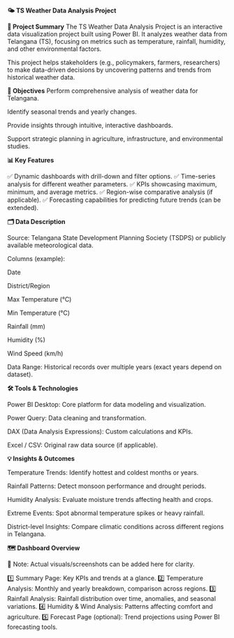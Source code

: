 **🌤️ TS Weather Data Analysis Project**

**📝 Project Summary**
The TS Weather Data Analysis Project is an interactive data visualization project built using Power BI. It analyzes weather data from Telangana (TS), focusing on metrics such as temperature, rainfall, humidity, and other environmental factors.

This project helps stakeholders (e.g., policymakers, farmers, researchers) to make data-driven decisions by uncovering patterns and trends from historical weather data.

**🎯 Objectives**
Perform comprehensive analysis of weather data for Telangana.

Identify seasonal trends and yearly changes.

Provide insights through intuitive, interactive dashboards.

Support strategic planning in agriculture, infrastructure, and environmental studies.

**📊 Key Features**

✅ Dynamic dashboards with drill-down and filter options.
✅ Time-series analysis for different weather parameters.
✅ KPIs showcasing maximum, minimum, and average metrics.
✅ Region-wise comparative analysis (if applicable).
✅ Forecasting capabilities for predicting future trends (can be extended).

**🗂️ Data Description**

Source: Telangana State Development Planning Society (TSDPS) or publicly available meteorological data.

Columns (example):

Date

District/Region

Max Temperature (°C)

Min Temperature (°C)

Rainfall (mm)

Humidity (%)

Wind Speed (km/h)

Data Range: Historical records over multiple years (exact years depend on dataset).

**🛠️ Tools & Technologies**

Power BI Desktop: Core platform for data modeling and visualization.

Power Query: Data cleaning and transformation.

DAX (Data Analysis Expressions): Custom calculations and KPIs.

Excel / CSV: Original raw data source (if applicable).

**💡 Insights & Outcomes**

Temperature Trends: Identify hottest and coldest months or years.

Rainfall Patterns: Detect monsoon performance and drought periods.

Humidity Analysis: Evaluate moisture trends affecting health and crops.

Extreme Events: Spot abnormal temperature spikes or heavy rainfall.

District-level Insights: Compare climatic conditions across different regions in Telangana.

**🗺️ Dashboard Overview**

💬 Note: Actual visuals/screenshots can be added here for clarity.

1️⃣ Summary Page: Key KPIs and trends at a glance.
2️⃣ Temperature Analysis: Monthly and yearly breakdown, comparison across regions.
3️⃣ Rainfall Analysis: Rainfall distribution over time, anomalies, and seasonal variations.
4️⃣ Humidity & Wind Analysis: Patterns affecting comfort and agriculture.
5️⃣ Forecast Page (optional): Trend projections using Power BI forecasting tools.
